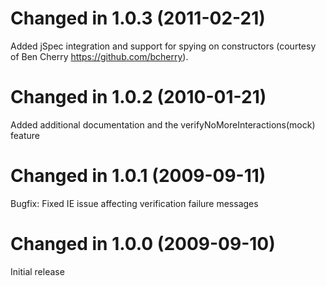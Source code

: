 Changed in 1.0.3 (2011-02-21)
=============================

Added jSpec integration and support for spying on constructors (courtesy of Ben Cherry https://github.com/bcherry).

Changed in 1.0.2 (2010-01-21)
=============================

Added additional documentation and the verifyNoMoreInteractions(mock) feature

Changed in 1.0.1 (2009-09-11)
=============================

Bugfix: Fixed IE issue affecting verification failure messages

Changed in 1.0.0 (2009-09-10)
=============================

Initial release
